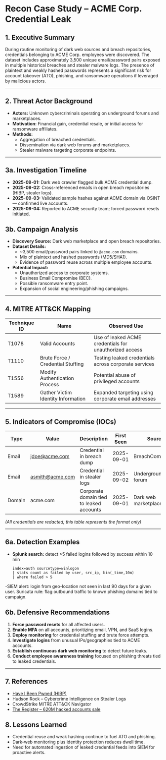 # Recon Case Study – ACME Corp. Credential Leak

## 1. Executive Summary
During routine monitoring of dark web sources and breach repositories, credentials belonging to ACME Corp. employees were discovered. The dataset includes approximately 3,500 unique email/password pairs exposed in multiple historical breaches and stealer malware logs. The presence of plaintext and weakly hashed passwords represents a significant risk for account takeover (ATO), phishing, and ransomware operations if leveraged by malicious actors.

---

## 2. Threat Actor Background
- **Actors:** Unknown cybercriminals operating on underground forums and marketplaces.  
- **Motivation:** Financial gain, credential resale, or initial access for ransomware affiliates.  
- **Methods:**  
  - Aggregation of breached credentials.  
  - Dissemination via dark web forums and marketplaces.  
  - Stealer malware targeting corporate endpoints.  

---
## 3a. Investigation Timeline
- **2025-09-01:** Dark web crawler flagged bulk ACME credential dump.
- **2025-09-02:** Cross-referenced emails in open breach repositories (HIBP, stealer logs).
- **2025-09-03:** Validated sample hashes against ACME domain via OSINT — confirmed live accounts.
- **2025-09-04:** Reported to ACME security team; forced password resets initiated.

## 3b. Campaign Analysis
- **Discovery Source:** Dark web marketplace and open breach repositories.  
- **Dataset Details:**  
  - ~3,500 email/password pairs linked to `@acme.com` domains.  
  - Mix of plaintext and hashed passwords (MD5/SHA1).  
  - Evidence of password reuse across multiple employee accounts.  
- **Potential Impact:**  
  - Unauthorized access to corporate systems.  
  - Business Email Compromise (BEC).  
  - Possible ransomware entry point.  
  - Expansion of social engineering/phishing campaigns.  

---

## 4. MITRE ATT&CK Mapping
| Technique ID | Name | Observed Use |
|--------------|------|--------------|
| T1078 | Valid Accounts | Use of leaked ACME credentials for unauthorized access |
| T1110 | Brute Force / Credential Stuffing | Testing leaked credentials across corporate services |
| T1556 | Modify Authentication Process | Potential abuse of privileged accounts |
| T1589 | Gather Victim Identity Information | Expanded targeting using corporate email addresses |

---

## 5. Indicators of Compromise (IOCs)
| Type | Value | Description | First Seen | Source |
|------|-------|-------------|-------------|--------|
| Email | jdoe@acme.com | Credential in breach dump | 2025-09-01 | BreachCompilation |
| Email | asmith@acme.com | Credential in stealer logs | 2025-09-02 | Underground forum |
| Domain | acme.com | Corporate domain tied to leaked accounts | 2025-09-01 | Dark web marketplace |

*(All credentials are redacted; this table represents the format only)*  

---
## 6a. Detection Examples
- **Splunk search:** detect >5 failed logins followed by success within 10 min  
  ```spl
  index=auth sourcetype=winlogon
  | stats count as failed by user, src_ip, bin(_time,10m)
  | where failed > 5
-SIEM alert: login from geo-location not seen in last 90 days for a given user.
Suricata rule: flag outbound traffic to known phishing domains tied to campaign.
## 6b. Defensive Recommendations
1. **Force password resets** for all affected users.  
2. **Enable MFA** on all accounts, prioritizing email, VPN, and SaaS logins.  
3. **Deploy monitoring** for credential stuffing and brute force attempts.  
4. **Investigate logins** from unusual IPs/geographies tied to ACME accounts.  
5. **Establish continuous dark web monitoring** to detect future leaks.  
6. **Conduct employee awareness training** focused on phishing threats tied to leaked credentials.  

---

## 7. References
- [Have I Been Pwned (HIBP)](https://haveibeenpwned.com)  
- Hudson Rock – Cybercrime Intelligence on Stealer Logs  
- CrowdStrike MITRE ATT&CK Navigator  
- [The Register – 620M hacked accounts sale](https://www.theregister.com/2019/02/11/620_million_hacked_accounts_dark_web/)  

## 8. Lessons Learned
- Credential reuse and weak hashing continue to fuel ATO and phishing.
- Dark-web monitoring plus identity protection reduces dwell time.
- Need for automated ingestion of leaked credential feeds into SIEM for proactive alerts.
